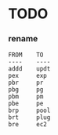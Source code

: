 # TODO

### rename

	FROM	TO
	----	----
	addd	updt
	pex		exp
	pbr		pr
	pbg		pg
	pbm		pm
	pbe		pe
	brp		pool
	brt		plug
	bre		ec2

